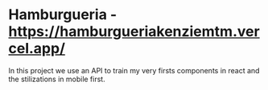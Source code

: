 # Hamburgueria - https://hamburgueriakenziemtm.vercel.app/

In this project we use an API to train my very firsts components in react and the stilizations in mobile first.
